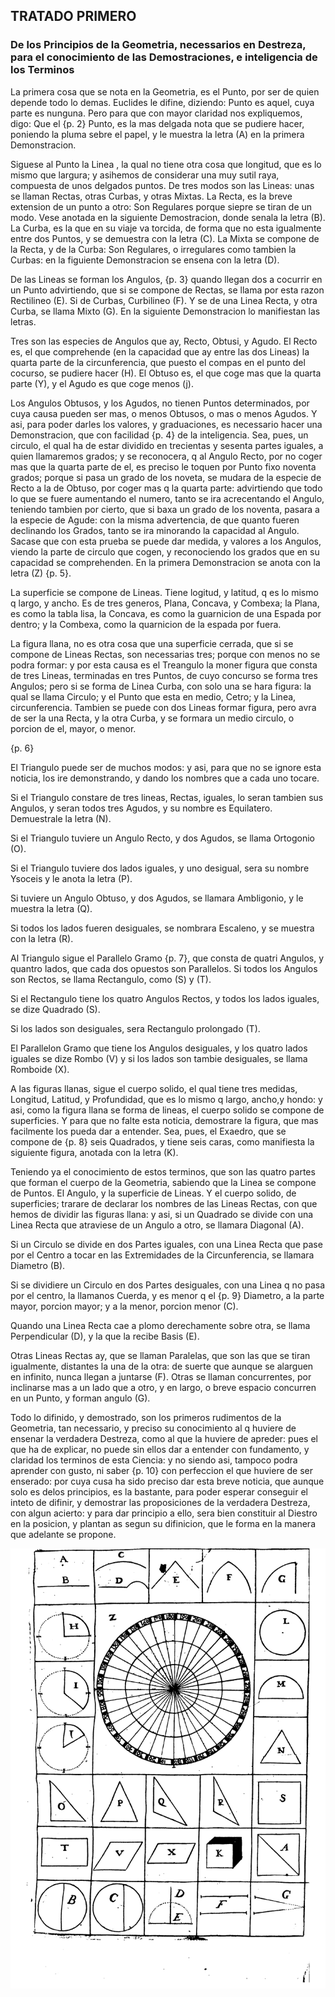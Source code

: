 ## TRATADO PRIMERO
### De los Principios de la Geometria, necessarios en Destreza, para el conocimiento de las Demostraciones, e inteligencia de los Terminos

La primera cosa que se nota en la Geometria, es el Punto, por ser de quien depende todo lo demas.
Euclides le difine, diziendo: Punto es aquel, cuya parte es nunguna.
Pero para que con mayor claridad nos expliquemos, digo: Que el {p. 2} Punto, es la mas delgada nota que se pudiere hacer, poniendo la pluma sebre el papel, y le muestra la letra (A) en la primera Demonstracion.

Siguese al Punto la Linea , la qual no tiene otra cosa que longitud, que es lo mismo que largura; y asihemos de considerar una muy sutil raya, compuesta de unos delgados puntos.
De tres modos son las Lineas: unas se llaman Rectas, otras Curbas, y otras Mixtas.
La Recta, es la breve extension de un punto a otro: Son Regulares porque siepre se tiran de un modo.
Vese anotada en la siguiente Demostracion, donde senala la letra (B).
La Curba, es la que en su viaje va torcida, de forma que no esta igualmente entre dos Puntos, y se demuestra con la letra (C).
La Mixta se compone de la Recta, y de la Curba: Son Regulares, o irregulares como tambien la Curbas: en la figuiente Demonstracion se ensena con la letra (D).

De las Lineas se forman los Angulos, {p. 3} quando llegan dos a cocurrir en un Punto advirtiendo, que si se compone de Rectas, se llama por esta razon Rectilineo (E).
Si de Curbas, Curbilineo (F). 
Y se de una Linea Recta, y otra Curba, se llama Mixto (G).
En la siguiente Demonstracion lo manifiestan las letras.

Tres son las especies de Angulos que ay, Recto, Obtusi, y Agudo. 
El Recto es, el que comprehende (en la capacidad que ay entre las dos Lineas) la quarta parte de la circunferencia, que puesto el compas en el punto del cocurso, se pudiere hacer (H).
El Obtuso es, el que coge mas que la quarta parte (Y), y el Agudo es que coge menos (j).

Los Angulos Obtusos, y los Agudos, no tienen Puntos determinados, por cuya causa pueden ser mas, o menos Obtusos, o mas o menos Agudos. Y asi, para poder darles los valores, y graduaciones, es necessario hacer una Demonstracion, que con facilidad {p. 4} de la inteligencia.
Sea, pues, un circulo, el qual ha de estar dividido en trecientas y sesenta partes iguales, a quien llamaremos grados; y se reconocera, q al Angulo Recto, por no coger mas que la quarta parte de el, es preciso le toquen por Punto fixo noventa grados; porque si pasa un grado de los noveta, se mudara de la especie de Recto a la de Obtuso, por coger mas q la quarta parte: advirtiendo que todo lo que se fuere aumentando el numero, tanto se ira acrecentando el Angulo, teniendo tambien por cierto, que si baxa un grado de los noventa, pasara a la especie de Agude: con la misma advertencia, de que quanto fueren declinando los Grados, tanto se ira minorando la capacidad al Angulo.
Sacase que con esta prueba se puede dar medida, y valores a los Angulos, viendo la parte de circulo que cogen, y reconociendo los grados que en su capacidad se comprehenden.
En la primera Demonstracion se anota con la letra (Z) {p. 5}.

La superficie se compone de Lineas.
Tiene logitud, y latitud, q es lo mismo q largo, y ancho.
Es de tres generos, Plana, Concava, y Combexa; la Plana, es como la tabla lisa, la Concava, es como la guarnicion de una Espada por dentro; y la Combexa, como la quarnicion de la espada por fuera.

La figura llana, no es otra cosa que una superficie cerrada, que si se compone de Lineas Rectas, son necessarias tres; porque con menos no se podra formar: y por esta causa es el Treangulo la moner figura que consta de tres Lineas, terminadas en tres Puntos, de cuyo concurso se forma tres Angulos; pero si se forma de Linea Curba, con solo una se hara figura: la qual se llama Circulo; y el Punto que esta en medio, Cetro; y la Linea, circunferencia.
Tambien se puede con dos Lineas formar figura, pero avra de ser la una Recta, y la otra Curba, y se formara un medio circulo, o porcion de el, mayor, o menor.

{p. 6}

El Triangulo puede ser de muchos modos: y asi, para que no se ignore esta noticia, los ire demonstrando, y dando los nombres que a cada uno tocare.

Si el Triangulo constare de tres lineas, Rectas, iguales, lo seran tambien sus Angulos, y seran todos tres Agudos, y su nombre es Equilatero. 
Demuestrale la letra (N).

Si el Triangulo tuviere un Angulo Recto, y dos Agudos, se llama Ortogonio (O).

Si el Triangulo tuviere dos lados iguales, y uno desigual, sera su nombre Ysoceis y le anota la letra (P).

Si tuviere un Angulo Obtuso, y dos Agudos, se llamara Ambligonio, y le muestra la letra (Q).

Si todos los lados fueren desiguales, se nombrara Escaleno, y se muestra con la letra (R).

Al Triangulo sigue el Parallelo Gramo {p. 7}, que consta de quatri Angulos, y quantro lados, que cada dos opuestos son Parallelos.
Si todos los Angulos son Rectos, se llama Rectangulo, como (S) y (T).

Si el Rectangulo tiene los quatro Angulos Rectos, y todos los lados iguales, se dize Quadrado (S).

Si los lados son desiguales, sera Rectangulo prolongado (T).

El Parallelon Gramo que tiene los Angulos desiguales, y los quatro lados iguales se dize Rombo (V) y si los lados son tambie desiguales, se llama Romboide (X).

A las figuras llanas, sigue el cuerpo solido, el qual tiene tres medidas, Longitud, Latitud, y Profundidad, que es lo mismo q largo, ancho,y hondo: y asi, como la figura llana se forma de lineas, el cuerpo solido se compone de superficies.
Y para que no falte esta noticia, demostrare la figura, que mas facilmente los pueda dar a entender.
Sea, pues, el Exaedro, que se compone de {p. 8} seis Quadrados, y tiene seis caras, como manifiesta la siguiente figura, anotada con la letra (K).

Teniendo ya el conocimiento de estos terminos, que son las quatro partes que forman el cuerpo de la Geometria, sabiendo que la Linea se compone de Puntos.
El Angulo, y la superficie de Lineas.
Y el cuerpo solido, de superficies; trarare de declarar los nombres de las Lineas Rectas, con que hemos de dividir las figuras llana: y asi, si un Quadrado se divide con una Linea Recta que atraviese de un Angulo a otro, se llamara Diagonal (A).

Si un Circulo se divide en dos Partes iguales, con una Linea Recta que pase por el Centro a tocar en las Extremidades de la Circunferencia, se llamara Diametro (B).

Si se dividiere un Circulo en dos Partes desiguales, con una Linea q no pasa por el centro, la llamanos Cuerda, y es menor q el {p. 9} Diametro, a la parte mayor, porcion mayor; y a la menor, porcion menor (C).

Quando una Linea Recta cae a plomo derechamente sobre otra, se llama Perpendicular (D), y la que la recibe Basis (E).

Otras Lineas Rectas ay, que se llaman Paralelas, que son las que se tiran igualmente, distantes la una de la otra: de suerte que aunque se alarguen en infinito, nunca llegan a juntarse (F).
Otras se llaman concurrentes, por inclinarse mas a un lado que a otro, y en largo, o breve espacio concurren en un Punto, y forman angulo (G).

Todo lo difinido, y demostrado, son los primeros rudimentos de la Geometria, tan necessario, y preciso su conocimiento al q huviere de ensenar la verdadera Destreza, como al que la huviere de apreder: pues el que ha de explicar, no puede sin ellos dar a entender con fundamento, y claridad los terminos de esta Ciencia: y no siendo asi, tampoco podra aprender con gusto, ni saber {p. 10} con perfeccion el que huviere de ser enserado: por cuya cusa ha sido preciso dar esta breve noticia, que aunque solo es delos principios, es la bastante, para poder esperar conseguir el inteto de difinir, y demostrar las proposiciones de la verdadera Destreza, con algun acierto: y para dar principio a ello, sera bien constituir al Diestro en la posicion, y plantan as segun su difinicion, que le forma en la manera que adelante se propone. 

![figure](images/tratado_primero.png "Geometria")
